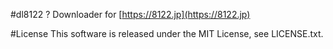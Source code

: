 #dl8122 ?
Downloader for [https://8122.jp](https://8122.jp)

#License
This software is released under the MIT License, see LICENSE.txt.
